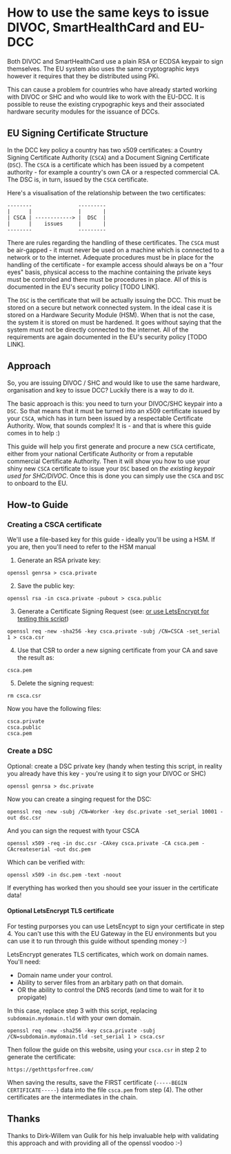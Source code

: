 
# How to use the same keys to issue DIVOC, SmartHealthCard and EU-DCC

Both DIVOC and SmartHealthCard use a plain RSA or ECDSA keypair to sign themselves. The EU system also uses the same cryptographic keys however it requires that they be distributed using PKi.

This can cause a problem for countries who have already started working with DIVOC or SHC and who would like to work with the EU-DCC. It is possible to reuse the existing crypographic keys and their associated hardware security modules for the issuance of DCCs.

## EU Signing Certificate Structure

In the DCC key policy a country has two x509 certificates: a Country Signing Certificate Authority (`CSCA`) and a Document Signing Certificate (`DSC`). The `CSCA` is a certificate which has been issued by a competent authority - for example a country's own CA or a respected commercial CA. The DSC is, in turn, issued by the `CSCA` certificate.

Here's a visualisation of the relationship between the two certificates:

	--------               ---------
	|      |               |       |
	| CSCA | ------------> |  DSC  |
	|      |    issues     |       |
	--------               ---------

There are rules regarding the handling of these certificates. The `CSCA` must be air-gapped - it must never be used on a machine which is connected to a network or to the internet. Adequate procedures must be in place for the handling of the certificate - for example access should always be on a "four eyes" basis, physical access to the machine containing the private keys must be controled and there must be procedures in place. All of this is documented in the EU's security policy [TODO LINK].

The `DSC` is the certificate that will be actually issuing the DCC. This must be stored on a secure but network connected system. In the ideal case it is stored on a Hardware Security Module (HSM). When that is not the case, the system it is stored on must be hardened. It goes without saying that the system must not be directly connected to the internet. All of the requirements are again documented in the EU's security policy [TODO LINK].

## Approach

So, you are issuing DIVOC / SHC and would like to use the same hardware, organisation and key to issue DCC? Luckily there is a way to do it.

The basic approach is this: you need to turn your DIVOC/SHC keypair into a `DSC`. So that means that it must be turned into an x509 certificate issued by your `CSCA`, which has in turn been issued by a respectable Certificate Authority. Wow, that sounds complex! It is - and that is where this guide comes in to help :)

This guide will help you first generate and procure a new `CSCA` certificate, either from your national Certificate Authority or from a reputable commercial Certificate Authority. Then it will show you how to use your shiny new `CSCA` certificate to issue your `DSC` based on *the existing keypair used for SHC/DIVOC*. Once this is done you can simply use the `CSCA` and `DSC` to onboard to the EU.

## How-to Guide

### Creating a CSCA certificate

We'll use a file-based key for this guide - ideally you'll be using a HSM. If you are, then you'll need to refer to the HSM manual 

1. Generate an RSA private key:

```
openssl genrsa > csca.private
```

2. Save the public key:

```
openssl rsa -in csca.private -pubout > csca.public
```

3. Generate a Certificate Signing Request (see: [or use LetsEncrypt for testing this script](#optional-letsencrypt-tls-certificate))

```
openssl req -new -sha256 -key csca.private -subj /CN=CSCA -set_serial 1 > csca.csr
```

4. Use that CSR to order a new signing certificate from your CA and save the result as:

```
csca.pem
```

5. Delete the signing request:

```
rm csca.csr
```

Now you have the following files:

```
csca.private
csca.public
csca.pem
```
### Create a DSC

Optional: create a DSC private key (handy when testing this script, in reality you already have this key - you're using it to sign your DIVOC or SHC)

	openssl genrsa > dsc.private

Now you can create a singing request for the DSC:

	openssl req -new -subj /CN=Worker -key dsc.private -set_serial 10001 -out dsc.csr

And you can sign the request with tyour CSCA

	openssl x509 -req -in dsc.csr -CAkey csca.private -CA csca.pem -CAcreateserial -out dsc.pem

Which can be verified with:

	openssl x509 -in dsc.pem -text -noout 

If everything has worked then you should see your issuer in the certificate data!

#### Optional LetsEncrypt TLS certificate

For testing purporses you can use LetsEncypt to sign your certificate in step 4. You can't use this with the EU Gateway in the EU environments but you can use it to run through this guide without spending money :-)

LetsEncrypt generates TLS certificates, which work on domain names. You'll need:

* Domain name under your control.
* Ability to server files from an arbitary path on that domain.
* OR the ability to control the DNS records (and time to wait for it to propigate)

In this case, replace step 3 with this script, replacing `subdomain.mydomain.tld` with your own domain.

```openssl req -new -sha256 -key csca.private -subj /CN=subdomain.mydomain.tld -set_serial 1 > csca.csr```

Then follow the guide on this website, using your `csca.csr`  in step 2 to generate the certificate:

	https://gethttpsforfree.com/

When saving the results, save the FIRST certificate (`-----BEGIN CERTIFICATE-----`) data into the file `csca.pem`  from step (4). The other certificates are the intermediates in the chain.

## Thanks

Thanks to Dirk-Willem van Gulik for his help invaluable help with validating this approach and with providing all of the openssl voodoo :-)



